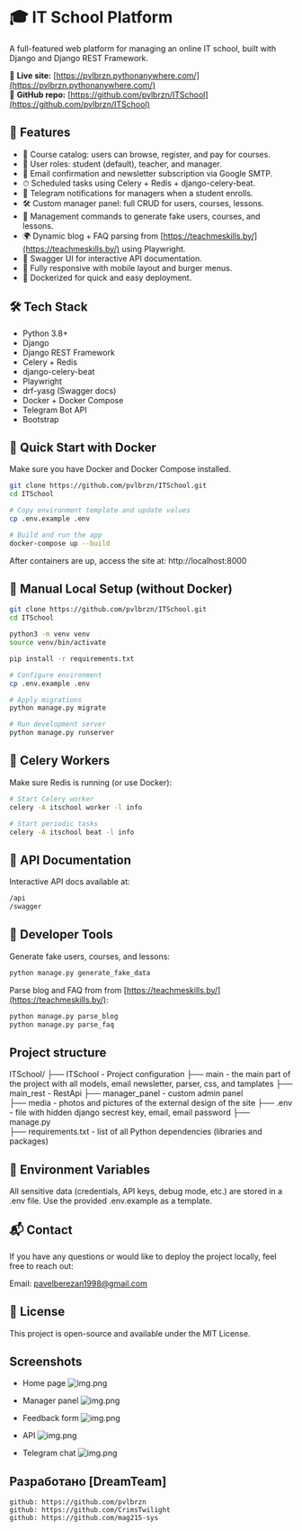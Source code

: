 # 🎓 IT School Platform

A full-featured web platform for managing an online IT school, built with Django and Django REST Framework.

🔗 **Live site:** [https://pvlbrzn.pythonanywhere.com/](https://pvlbrzn.pythonanywhere.com/)  
📁 **GitHub repo:** [https://github.com/pvlbrzn/ITSchool](https://github.com/pvlbrzn/ITSchool)

## 🚀 Features

- 🧠 Course catalog: users can browse, register, and pay for courses.
- 👤 User roles: student (default), teacher, and manager.
- 📨 Email confirmation and newsletter subscription via Google SMTP.
- ⏱ Scheduled tasks using Celery + Redis + django-celery-beat.
- 📲 Telegram notifications for managers when a student enrolls.
- 🛠 Custom manager panel: full CRUD for users, courses, lessons.
- 🧪 Management commands to generate fake users, courses, and lessons.
- 🌍 Dynamic blog + FAQ parsing from [https://teachmeskills.by/](https://teachmeskills.by/) using Playwright.
- 📄 Swagger UI for interactive API documentation.
- 📱 Fully responsive with mobile layout and burger menus.
- 🐳 Dockerized for quick and easy deployment.

## 🛠️ Tech Stack

- Python 3.8+
- Django
- Django REST Framework
- Celery + Redis
- django-celery-beat
- Playwright
- drf-yasg (Swagger docs)
- Docker + Docker Compose
- Telegram Bot API
- Bootstrap

## 🐳 Quick Start with Docker

Make sure you have Docker and Docker Compose installed.

```bash
git clone https://github.com/pvlbrzn/ITSchool.git
cd ITSchool

# Copy environment template and update values
cp .env.example .env

# Build and run the app
docker-compose up --build
```

After containers are up, access the site at:
http://localhost:8000

## 🧪 Manual Local Setup (without Docker)

```bash
git clone https://github.com/pvlbrzn/ITSchool.git
cd ITSchool

python3 -m venv venv
source venv/bin/activate

pip install -r requirements.txt

# Configure environment
cp .env.example .env

# Apply migrations
python manage.py migrate

# Run development server
python manage.py runserver
```

## 🔌 Celery Workers

Make sure Redis is running (or use Docker):

```bash
# Start Celery worker
celery -A itschool worker -l info

# Start periodic tasks
celery -A itschool beat -l info
```

## 📂 API Documentation

Interactive API docs available at:

```bash
/api
/swagger
```

## 🧰 Developer Tools

Generate fake users, courses, and lessons:

```bash
python manage.py generate_fake_data
```

Parse blog and FAQ from from [https://teachmeskills.by/](https://teachmeskills.by/):

```bash
python manage.py parse_blog
python manage.py parse_faq
```

## Project structure

ITSchool/
├── ITSchool             - Project configuration
├── main                 - the main part of the project with all models, email newsletter, parser, css, and tamplates
├── main_rest            - RestApi 
├── manager_panel        - custom admin panel   
├── media                - photos and pictures of the external design of the site
├── .env                 - file with hidden django secrest key, email, email password
├── manage.py          
├── requirements.txt     - list of all Python dependencies (libraries and packages)

## 📁 Environment Variables

All sensitive data (credentials, API keys, debug mode, etc.) are stored in a .env file.
Use the provided .env.example as a template.

## 📬 Contact

If you have any questions or would like to deploy the project locally, feel free to reach out:

Email: pavelberezan1998@gmail.com

## 📝 License

This project is open-source and available under the MIT License.

## Screenshots

* Home page
![img.png](screenshots/index.png)

* Manager panel
![img.png](screenshots/manager.png)

* Feedback form
![img.png](screenshots/contact.png)

* API
![img.png](screenshots/api.png)

* Telegram chat
![img.png](screenshots/tg_chat.png)

## Разработано [DreamTeam]
    github: https://github.com/pvlbrzn
    github: https://github.com/CrimsTwilight
    github: https://github.com/mag215-sys